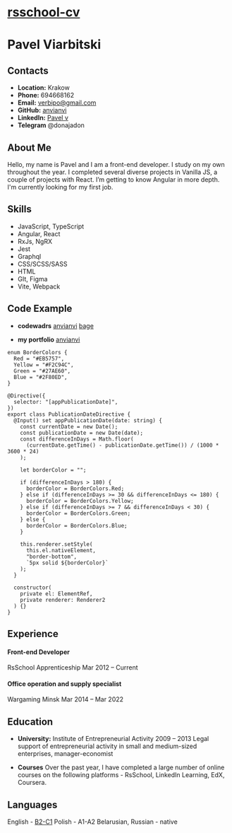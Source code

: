 # **[rsschool-cv](https://anvianvi.github.io/rsschool-cv/cv)**

# **Pavel Viarbitski**

## **Contacts**

- **Location:** Krakow
- **Phone:** 694668162
- **Email:** verbipo@gmail.com
- **GitHub:** [anvianvi](https://github.com/anvianvi)
- **LinkedIn:** [Pavel v](https://www.linkedin.com/in/pavel-viarbitsky/)
- **Telegram** @donajadon

## **About Me**

Hello, my name is Pavel and I am a front-end developer.
I study on my own throughout the year.
I completed several diverse projects in Vanilla JS, a couple of projects with React.
I’m getting to know Angular in more depth.
I'm currently looking for my first job.

## **Skills**

- JavaScript, TypeScript
- Angular, React
- RxJs, NgRX
- Jest
- Graphql
- CSS/SCSS/SASS
- HTML
- GIt, Figma
- Vite, Webpack

## **Code Example**

- **codewadrs** [anvianvi](https://www.codewars.com/users/anvianvi)
  [bage](https://www.codewars.com/users/anvianvi/badges/micro?theme=light)

- **my portfolio** [anvianvi](https://anvianvi.github.io/portfolio/)

```
enum BorderColors {
  Red = "#EB5757",
  Yellow = "#F2C94C",
  Green = "#27AE60",
  Blue = "#2F80ED",
}

@Directive({
  selector: "[appPublicationDate]",
})
export class PublicationDateDirective {
  @Input() set appPublicationDate(date: string) {
    const currentDate = new Date();
    const publicationDate = new Date(date);
    const differenceInDays = Math.floor(
      (currentDate.getTime() - publicationDate.getTime()) / (1000 * 3600 * 24)
    );

    let borderColor = "";

    if (differenceInDays > 180) {
      borderColor = BorderColors.Red;
    } else if (differenceInDays >= 30 && differenceInDays <= 180) {
      borderColor = BorderColors.Yellow;
    } else if (differenceInDays >= 7 && differenceInDays < 30) {
      borderColor = BorderColors.Green;
    } else {
      borderColor = BorderColors.Blue;
    }

    this.renderer.setStyle(
      this.el.nativeElement,
      "border-bottom",
      `5px solid ${borderColor}`
    );
  }

  constructor(
    private el: ElementRef,
    private renderer: Renderer2
  ) {}
}

```

## **Experience**

#### Front-end Developer

RsSchool Apprenticeship
Mar 2012 – Current

#### Office operation and supply specialist

Wargaming Minsk
Mar 2014 – Mar 2022

## **Education**

- **University:** Institute of Entrepreneurial Activity 2009 – 2013
  Legal support of entrepreneurial activity in small and medium-sized enterprises, manager-economist

- **Courses**
  Over the past year, I have completed a large number of online courses on the following platforms - RsSchool, LinkedIn Learning, EdX, Coursera.

## Languages

English - [B2-C1](https://www.efset.org/cert/XMsGN4)
Polish - A1-A2
Belarusian, Russian - native
